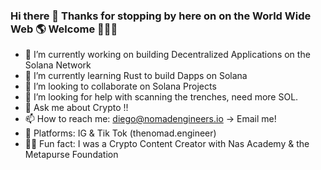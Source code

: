 ### Hi there 👋 Thanks for stopping by here on on the World Wide Web 🌎    Welcome 🙋🏽‍♂️

<!--
**747-diego/747-diego** is a ✨ _special_ ✨ repository because its `README.md` (this file) appears on your GitHub profile.

Here are some ideas to get you started:
-->


- 🔭 I’m currently working on building Decentralized Applications on the Solana Network
- 🌱 I’m currently learning Rust to build Dapps on Solana
- 👯 I’m looking to collaborate on Solana Projects
- 🤔 I’m looking for help with scanning the trenches, need more SOL.
- 💬 Ask me about Crypto !!
- 📫 How to reach me: diego@nomadengineers.io -> Email me! 
- 📲 Platforms: IG & Tik Tok (thenomad.engineer)
- ✍🏼 Fun fact: I was a Crypto Content Creator with Nas Academy & the Metapurse Foundation


